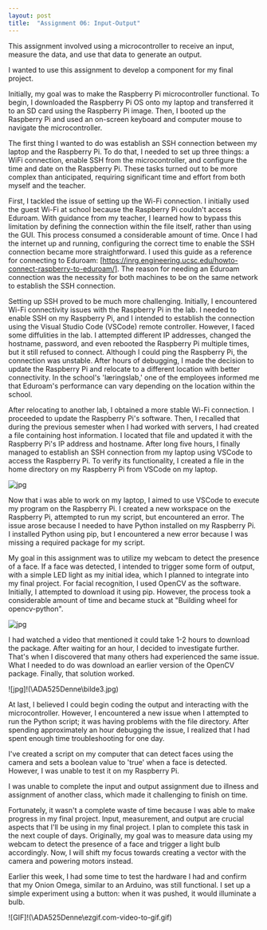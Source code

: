 ```yaml
---
layout: post
title:  "Assignment 06: Input-Output"
---
```



This assignment involved using a microcontroller to receive an input, measure the data, and use that data to generate an output.

I wanted to use this assignment to develop a component for my final project.

Initially, my goal was to make the Raspberry Pi microcontroller functional. To begin, I downloaded the Raspberry Pi OS onto my laptop and transferred it to an SD card using the Raspberry Pi image. Then, I booted up the Raspberry Pi and used an on-screen keyboard and computer mouse to navigate the microcontroller.

The first thing I wanted to do was establish an SSH connection between my laptop and the Raspberry Pi. To do that, I needed to set up three things: a WiFi connection, enable SSH from the microcontroller, and configure the time and date on the Raspberry Pi. These tasks turned out to be more complex than anticipated, requiring significant time and effort from both myself and the teacher.

First, I tackled the issue of setting up the Wi-Fi connection. I initially used the guest Wi-Fi at school because the Raspberry Pi couldn't access Eduroam. With guidance from my teacher, I learned how to bypass this limitation by defining the connection within the file itself, rather than using the GUI. This process consumed a considerable amount of time. Once I had the internet up and running, configuring the correct time to enable the SSH connection became more straightforward. I used this guide as a reference for connecting to Eduroam: [https://inrg.engineering.ucsc.edu/howto-connect-raspberry-to-eduroam/]. The reason for needing an Eduroam connection was the necessity for both machines to be on the same network to establish the SSH connection.

Setting up SSH proved to be much more challenging. Initially, I encountered Wi-Fi connectivity issues with the Raspberry Pi in the lab. I needed to enable SSH on my Raspberry Pi, and I intended to establish the connection using the Visual Studio Code (VSCode) remote controller. However, I faced some diffulities in the lab. I attempted different IP addresses, changed the hostname, password, and even rebooted the Raspberry Pi multiple times, but it still refused to connect. Although I could ping the Raspberry Pi, the connection was unstable. After hours of debugging, I made the decision to update the Raspberry Pi and relocate to a different location with better connectivity. In the school's 'læringslab,' one of the employees informed me that Eduroam's performance can vary depending on the location within the school.

After relocating to another lab, I obtained a more stable Wi-Fi connection. I proceeded to update the Raspberry Pi's software. Then, I recalled that during the previous semester when I had worked with servers, I had created a file containing host information. I located that file and updated it with the Raspberry Pi's IP address and hostname. After long five hours, I finally managed to establish an SSH connection from my laptop using VSCode to access the Raspberry Pi. To verify its functionality, I created a file in the home directory on my Raspberry Pi from VSCode on my laptop.

![jpg](\ADA525Denne\bilde1.jpg)

Now that i was able to work on my laptop, I aimed to use VSCode to execute my program on the Raspberry Pi. I created a new workspace on the Raspberry Pi, attempted to run my script, but encountered an error. The issue arose because I needed to have Python installed on my Raspberry Pi. I installed Python using pip, but I encountered a new error because I was missing a required package for my script.

My goal in this assignment was to utilize my webcam to detect the presence of a face. If a face was detected, I intended to trigger some form of output, with a simple LED light as my initial idea, which I planned to integrate into my final project. For facial recognition, I used OpenCV as the software. Initially, I attempted to download it using pip. However, the process took a considerable amount of time and became stuck at "Building wheel for opencv-python".

![jpg](\ADA525Denne\bilde2.jpg)

I had watched a video that mentioned it could take 1-2 hours to download the package. After waiting for an hour, I decided to investigate further. That's when I discovered that many others had experienced the same issue. What I needed to do was download an earlier version of the OpenCV package. Finally, that solution worked.

![jpg]!(\ADA525Denne\bilde3.jpg)

At last, I believed I could begin coding the output and interacting with the microcontroller. However, I encountered a new issue when I attempted to run the Python script; it was having problems with the file directory. After spending approximately an hour debugging the issue, I realized that I had spent enough time troubleshooting for one day.

I've created a script on my computer that can detect faces using the camera and sets a boolean value to 'true' when a face is detected. However, I was unable to test it on my Raspberry Pi.

I was unable to complete the input and output assignment due to illness and assignment of another class, which made it challenging to finish on time.

Fortunately, it wasn't a complete waste of time because I was able to make progress in my final project. Input, measurement, and output are crucial aspects that I'll be using in my final project. I plan to complete this task in the next couple of days. Originally, my goal was to measure data using my webcam to detect the presence of a face and trigger a light bulb accordingly. Now, I will shift my focus towards creating a vector with the camera and powering motors instead.

Earlier this week, I had some time to test the hardware I had and confirm that my Onion Omega, similar to an Arduino, was still functional. I set up a simple experiment using a button: when it was pushed, it would illuminate a bulb.


![GIF]!(\ADA525Denne\ezgif.com-video-to-gif.gif)




